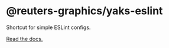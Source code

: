 # @reuters-graphics/yaks-eslint

Shortcut for simple ESLint configs.

[Read the docs.](https://reuters-graphics.github.io/yaks/yaks-eslint/)
